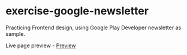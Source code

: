 # exercise-google-newsletter
Practicing Frontend design, using Google Play Developer newsletter as sample.

Live page preview - <a href="https://whitesoftx.github.io/exercise-google-newsletter/" target="_blank">Preview </a>
